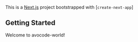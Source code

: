 This is a [Next.js](https://nextjs.org/) project bootstrapped with [`create-next-app`]

## Getting Started

Welcome to avocode-world!